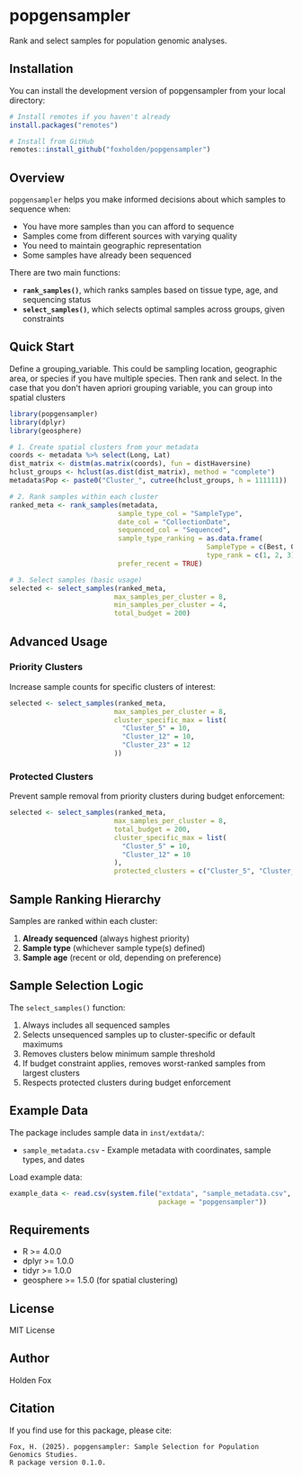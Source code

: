 # popgensampler

Rank and select samples for population genomic analyses.

## Installation

You can install the development version of popgensampler from your local directory:

```r
# Install remotes if you haven't already
install.packages("remotes")

# Install from GitHub
remotes::install_github("foxholden/popgensampler")
```

## Overview

`popgensampler` helps you make informed decisions about which samples to sequence when:
- You have more samples than you can afford to sequence
- Samples come from different sources with varying quality
- You need to maintain geographic representation
- Some samples have already been sequenced

There are two main functions:
 - **`rank_samples()`**, which ranks samples based on tissue type, age, and sequencing status
 - **`select_samples()`**, which selects optimal samples across groups, given constraints

## Quick Start

Define a grouping_variable. This could be sampling location, geographic area, or species if you have multiple species. Then rank and select. In the case that you don't haven apriori grouping variable, you can group into spatial clusters
```r
library(popgensampler)
library(dplyr)
library(geosphere)

# 1. Create spatial clusters from your metadata
coords <- metadata %>% select(Long, Lat)
dist_matrix <- distm(as.matrix(coords), fun = distHaversine)
hclust_groups <- hclust(as.dist(dist_matrix), method = "complete")
metadata$Pop <- paste0("Cluster_", cutree(hclust_groups, h = 111111))

# 2. Rank samples within each cluster
ranked_meta <- rank_samples(metadata,
                           sample_type_col = "SampleType",
                           date_col = "CollectionDate",
                           sequenced_col = "Sequenced",
                           sample_type_ranking = as.data.frame(
                                                 SampleType = c(Best, Ok, Worst),
                                                 type_rank = c(1, 2, 3))
                           prefer_recent = TRUE)

# 3. Select samples (basic usage)
selected <- select_samples(ranked_meta,
                          max_samples_per_cluster = 8,
                          min_samples_per_cluster = 4,
                          total_budget = 200)
```

## Advanced Usage

### Priority Clusters

Increase sample counts for specific clusters of interest:

```r
selected <- select_samples(ranked_meta,
                          max_samples_per_cluster = 8,
                          cluster_specific_max = list(
                            "Cluster_5" = 10,
                            "Cluster_12" = 10,
                            "Cluster_23" = 12
                          ))
```

### Protected Clusters

Prevent sample removal from priority clusters during budget enforcement:

```r
selected <- select_samples(ranked_meta,
                          max_samples_per_cluster = 8,
                          total_budget = 200,
                          cluster_specific_max = list(
                            "Cluster_5" = 10,
                            "Cluster_12" = 10
                          ),
                          protected_clusters = c("Cluster_5", "Cluster_12"))
```

## Sample Ranking Hierarchy

Samples are ranked within each cluster:

1. **Already sequenced** (always highest priority)
2. **Sample type** (whichever sample type(s) defined)
3. **Sample age** (recent or old, depending on preference)

## Sample Selection Logic

The `select_samples()` function:

1. Always includes all sequenced samples
2. Selects unsequenced samples up to cluster-specific or default maximums
3. Removes clusters below minimum sample threshold
4. If budget constraint applies, removes worst-ranked samples from largest clusters
5. Respects protected clusters during budget enforcement

## Example Data

The package includes sample data in `inst/extdata/`:
- `sample_metadata.csv` - Example metadata with coordinates, sample types, and dates

Load example data:
```r
example_data <- read.csv(system.file("extdata", "sample_metadata.csv", 
                                     package = "popgensampler"))
```

## Requirements

- R >= 4.0.0
- dplyr >= 1.0.0
- tidyr >= 1.0.0
- geosphere >= 1.5.0 (for spatial clustering)

## License

MIT License

## Author

Holden Fox

## Citation

If you find use for this package, please cite:

```
Fox, H. (2025). popgensampler: Sample Selection for Population Genomics Studies. 
R package version 0.1.0.
```
